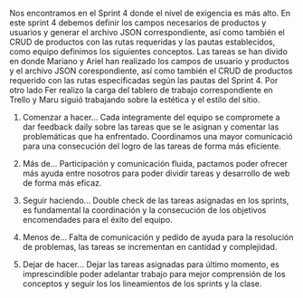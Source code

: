 Nos encontramos en el Sprint 4 donde el nivel de exigencia es más alto.
En este sprint 4 debemos definir los campos necesarios de productos y usuarios y generar el archivo JSON correspondiente, así como también el CRUD de productos con las rutas requeridas y las pautas establecidos, como equipo definimos los siguientes conceptos.
Las tareas se han divido en donde Mariano y Ariel han realizado los campos de usuario y productos y el archivo JSON corespondiente, así como también el CRUD de productos requerido con las rutas especificadas según las pautas del Sprint 4.
Por otro lado Fer realizo la carga del tablero de trabajo correspondiente en Trello y Maru siguió trabajando sobre la estética y el estilo del sitio.

1. Comenzar a hacer...
Cada integramente del equipo se compromete a dar feedback daily sobre las tareas que se le asignan y comentar las problemáticas que ha enfrentado. Coordinamos una mayor comunicació  para una consecución del logro de las tareas de forma más eficiente.

2. Más de...
Participación y comunicación fluida, pactamos poder ofrecer más ayuda entre nosotros para poder dividir tareas y desarrollo de web de forma más eficaz.

3. Seguir haciendo...
Double check de las tareas asignadas en los sprints, es fundamental la coordinación y la consecución de los objetivos encomendades para el éxito del equipo.

4. Menos de...
Falta de comunicación y pedido de ayuda para la resolución de problemas, las tareas se incrementan en cantidad y complejidad.

5. Dejar de hacer...
Dejar las tareas asignadas para último momento, es imprescindible poder adelantar trabajo para mejor comprensión de los conceptos y seguir los los lineamientos de los sprints y la clase.



